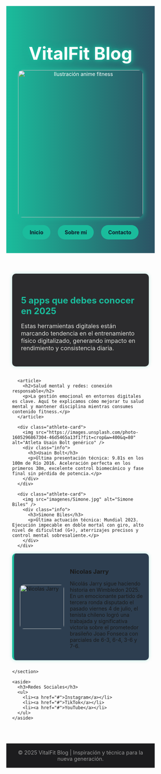 <!DOCTYPE html>
<html lang="es">
<head>
  <meta charset="UTF-8" />
  <meta name="viewport" content="width=device-width, initial-scale=1" />
  <title>VitalFit</title>
  <link href="https://fonts.googleapis.com/css2?family=Poppins:wght@400;700&display=swap" rel="stylesheet" />
  <style>
    * {
      margin: 0;
      padding: 0;
      box-sizing: border-box;
    }

    body {
      font-family: 'Poppins', sans-serif;
      background-color: #0d1b2a;
      color: #e0e1dd;
      line-height: 1.6;
    }

    header {
      background: linear-gradient(90deg, #1abc9c, #2c5364);
      padding: 2rem 2rem 3rem;
      text-align: center;
      color: white;
    }

    header h1 {
      font-size: 3rem;
      font-weight: 700;
      animation: glow 2s ease-in-out infinite alternate;
    }

    @keyframes glow {
      from {
        text-shadow: 0 0 10px #1abc9c, 0 0 20px #1abc9c;
      }
      to {
        text-shadow: 0 0 20px #00c3ff, 0 0 30px #2c5364;
      }
    }

    .header-img {
      width: 100%;
      max-height: 400px;
      object-fit: cover;
      margin-top: 1rem;
      border-radius: 12px;
      box-shadow: 0 0 15px #1abc9c;
    }

    nav {
      margin-top: 2rem;
    }

    nav a {
      background: #1abc9c;
      color: #0d1b2a;
      padding: 0.7rem 1.2rem;
      margin: 0 0.5rem;
      border-radius: 30px;
      text-decoration: none;
      font-weight: bold;
      transition: background 0.3s ease, color 0.3s ease;
    }

    nav a:hover {
      background: #00c3ff;
      color: #0d1b2a
    }

    main {
      display: flex;
      max-width: 1200px;
      margin: 2rem auto;
      gap: 2rem;
      padding: 0 1rem;
      flex-wrap: wrap;
    }

    .posts {
      flex: 2;
      min-width: 0;
    }

    article {
      background: #2c2c2e;
      padding: 1.5rem;
      margin-bottom: 2rem;
      border-radius: 10px;
      box-shadow: 0 0 10px rgba(26, 188, 156,0.3);
    }

    article h2 {
      color: #1abc9c;
      margin-bottom: 0.5rem;
      font-size: 1.5rem;
    }

    article p {
      color: #e0e1dd;
      font-size: 1rem;
    }

    .athlete-card {
      background: #2d3e50;
      border-left: 5px solid #1abc9c;
      padding: 1rem;
      margin-bottom: 1.5rem;
      border-radius: 10px;
      display: flex;
      align-items: center;
      gap: 1rem;
      box-shadow: 0 0 10px #1abc9c55;
      flex-wrap: wrap;
    }

    .athlete-card img {
      width: 120px;
      height: auto;
      border-radius: 10px;
      flex-shrink: 0;
    }

    .athlete-card .info {
      flex: 1;
    }

    aside {
      flex: 1;
      background: #2b2b2d;
      padding: 1rem;
      border-radius: 10px;
      box-shadow: 0 0 10px #00f7ff66;
      min-width: 250px;
    }

    aside h3 {
      margin-bottom: 1rem;
      color: #00f7ff;
    }

    aside ul {
      list-style: none;
      padding-left: 0;
    }

    aside ul li {
      margin-bottom: 0.7rem;
    }

    aside ul li a {
      color: #f0f0f0;
      text-decoration: none;
      font-weight: bold;
    }

    aside ul li a:hover {
      color: #ff00d4;
    }

    footer {
      text-align: center;
      padding: 1rem;
      background: #1c1c1e;
      color: #999;
      margin-top: 3rem;
      font-size: 0.9rem;
    }

    @media (max-width: 768px) {
      main {
        flex-direction: column;
      }

      .athlete-card {
        flex-direction: column;
        text-align: center;
      }

      .athlete-card img {
        margin: 0 auto;
      }
    }
  </style>
</head>
<body>

  <header>
    <h1>VitalFit Blog</h1>
    <img src="https://i.pinimg.com/originals/62/54/5c/62545cb60d4d2e1e6e2789a3f09788e0.jpg" alt="Ilustración anime fitness" class="header-img" />
    <nav>
      <a href="#">Inicio</a>
      <a href="#">Sobre mí</a>
      <a href="#">Contacto</a>
    </nav>
  </header>

  <main>
    <section class="posts">
      <article>
        <h2>5 apps que debes conocer en 2025</h2>
        <p>Estas herramientas digitales están marcando tendencia en el entrenamiento físico digitalizado, generando impacto en rendimiento y consistencia diaria.</p>
      </article>

      <article>
        <h2>Salud mental y redes: conexión responsable</h2>
        <p>La gestión emocional en entornos digitales es clave. Aquí te explicamos cómo mejorar tu salud mental y mantener disciplina mientras consumes contenido fitness.</p>
      </article>

      <div class="athlete-card">
        <img src="https://images.unsplash.com/photo-1605296867304-46d5465a13f1?fit=crop&w=400&q=80" alt="Atleta Usain Bolt genérico" />
        <div class="info">
          <h3>Usain Bolt</h3>
          <p>Última presentación técnica: 9.81s en los 100m de Río 2016. Aceleración perfecta en los primeros 30m, excelente control biomecánico y fase final sin pérdida de potencia.</p>
        </div>
      </div>

      <div class="athlete-card">
        <img src="imagenes/Simone.jpg" alt="Simone Biles" />
        <div class="info">
          <h3>Simone Biles</h3>
          <p>Última actuación técnica: Mundial 2023. Ejecución impecable en doble mortal con giro, alto nivel de dificultad (G+), aterrizajes precisos y control mental sobresaliente.</p>
        </div>
      </div>

<div class="athlete-card">
        <img src="imagenes/Jarry.jpg" alt="Nicolas Jarry" />
        <div class="info">
          <h3>Nicolas Jarry</h3>
          <p>Nicolás Jarry sigue haciendo historia en Wimbledon 2025. En un emocionante partido de tercera ronda disputado el pasado viernes 4 de julio, el tenista chileno logró una trabajada y significativa victoria sobre el prometedor brasileño Joao Fonseca con parciales de 6-3, 6-4, 3-6 y 7-6.</p>
        </div>
      </div>

    </section>

    <aside>
      <h3>Redes Sociales</h3>
      <ul>
        <li><a href="#">Instagram</a></li>
        <li><a href="#">TikTok</a></li>
        <li><a href="#">YouTube</a></li>
      </ul>
    </aside>
  </main>

  <footer>
    &copy; 2025 VitalFit Blog | Inspiración y técnica para la nueva generación.
  </footer>

</body>
</html>
